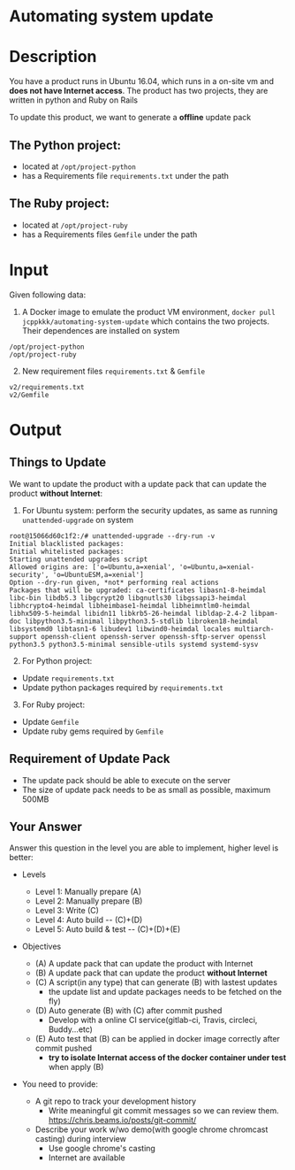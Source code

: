 Automating system update
===
# Description
You have a product runs in Ubuntu 16.04, which runs in a on-site vm and **does not have Internet access**. The product has two projects, they are written in python and Ruby on Rails

To update this product, we want to generate a **offline** update pack

## The Python project:
  - located at `/opt/project-python`
  - has a Requirements file `requirements.txt` under the path

## The Ruby project:
- located at `/opt/project-ruby`
- has a Requirements files `Gemfile` under the path

# Input
Given following data:
1. A Docker image to emulate the product VM environment, `docker pull jcppkkk/automating-system-update`
  which contains the two projects. Their dependences are installed on system
  ~~~
  /opt/project-python
  /opt/project-ruby
  ~~~

2. New requirement files `requirements.txt` & `Gemfile`
  ~~~
  v2/requirements.txt
  v2/Gemfile
  ~~~

# Output

## Things to Update
We want to update the product with a update pack that can update the product **without Internet**:
1. For Ubuntu system: perform the security updates, as same as running `unattended-upgrade` on system
  ~~~
  root@15066d60c1f2:/# unattended-upgrade --dry-run -v
  Initial blacklisted packages: 
  Initial whitelisted packages: 
  Starting unattended upgrades script
  Allowed origins are: ['o=Ubuntu,a=xenial', 'o=Ubuntu,a=xenial-security', 'o=UbuntuESM,a=xenial']
  Option --dry-run given, *not* performing real actions
  Packages that will be upgraded: ca-certificates libasn1-8-heimdal libc-bin libdb5.3 libgcrypt20 libgnutls30 libgssapi3-heimdal libhcrypto4-heimdal libheimbase1-heimdal libheimntlm0-heimdal libhx509-5-heimdal libidn11 libkrb5-26-heimdal libldap-2.4-2 libpam-doc libpython3.5-minimal libpython3.5-stdlib libroken18-heimdal libsystemd0 libtasn1-6 libudev1 libwind0-heimdal locales multiarch-support openssh-client openssh-server openssh-sftp-server openssl python3.5 python3.5-minimal sensible-utils systemd systemd-sysv
  ~~~

2. For Python project:
  - Update `requirements.txt`
  - Update python packages required by `requirements.txt`

3. For Ruby project:
  - Update `Gemfile`
  - Update ruby gems required by `Gemfile`

## Requirement of Update Pack 
- The update pack should be able to execute on the server
- The size of update pack needs to be as small as possible, maximum 500MB

## Your Answer
Answer this question in the level you are able to implement, higher level is better:

- Levels
  - Level 1: Manually prepare (A)
  - Level 2: Manually prepare (B)
  - Level 3: Write (C)
  - Level 4: Auto build -- (C)+(D)
  - Level 5: Auto build & test -- (C)+(D)+(E)

- Objectives
  - (A) A update pack that can update the product with Internet
  - (B) A update pack that can update the product **without Internet**
  - (C) A script(in any type) that can generate (B) with lastest updates
    - the update list and update packages needs to be fetched on the fly)
  - (D) Auto generate (B) with (C) after commit pushed
    - Develop with a online CI service(gitlab-ci, Travis, circleci, Buddy...etc)
  - (E) Auto test that (B) can be applied in docker image correctly after commit pushed
    - **try to isolate Internat access of the docker container under test** when apply (B)
- You need to provide:
  - A git repo to track your development history
    - Write meaningful git commit messages so we can review them. https://chris.beams.io/posts/git-commit/
  - Describe your work w/wo demo(with google chrome chromcast casting) during interview
    - Use google chrome's casting
    - Internet are available
